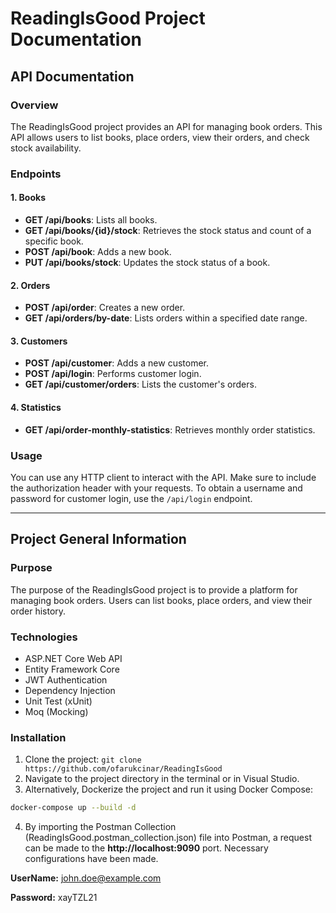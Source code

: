 # ReadingIsGood Project Documentation

## API Documentation

### Overview

The ReadingIsGood project provides an API for managing book orders. This API allows users to list books, place orders,
view their orders, and check stock availability.

### Endpoints

#### 1. Books

- **GET /api/books**: Lists all books.
- **GET /api/books/{id}/stock**: Retrieves the stock status and count of a specific book.
- **POST /api/book**: Adds a new book.
- **PUT /api/books/stock**: Updates the stock status of a book.

#### 2. Orders

- **POST /api/order**: Creates a new order.
- **GET /api/orders/by-date**: Lists orders within a specified date range.

#### 3. Customers

- **POST /api/customer**: Adds a new customer.
- **POST /api/login**: Performs customer login.
- **GET /api/customer/orders**: Lists the customer's orders.

#### 4. Statistics

- **GET /api/order-monthly-statistics**: Retrieves monthly order statistics.

### Usage

You can use any HTTP client to interact with the API. Make sure to include the authorization header with your requests.
To obtain a username and password for customer login, use the `/api/login` endpoint.

---

## Project General Information

### Purpose

The purpose of the ReadingIsGood project is to provide a platform for managing book orders. Users can list books, place
orders, and view their order history.

### Technologies

- ASP.NET Core Web API
- Entity Framework Core
- JWT Authentication
- Dependency Injection
- Unit Test (xUnit)
- Moq (Mocking)

### Installation

1. Clone the project: `git clone https://github.com/ofarukcinar/ReadingIsGood`
2. Navigate to the project directory in the terminal or in Visual Studio.
3. Alternatively, Dockerize the project and run it using Docker Compose:

```bash
docker-compose up --build -d
```

4. By importing the Postman Collection (ReadingIsGood.postman_collection.json) file into Postman, a request can be made to the **http://localhost:9090** port. Necessary configurations have been made.

**UserName:** john.doe@example.com

**Password:** xayTZL21
